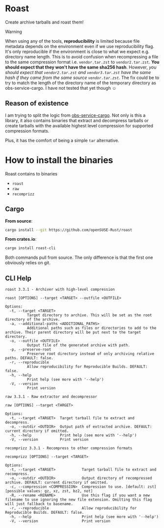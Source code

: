 # Roast

Create archive tarballs and roast them!

> [!WARNING]
> When using any of the tools, **reproducibility** is limited because file metadata depends
> on the environment even if we use reproducibility flag. It's only reproducible
> if the environment is close to what we expect e.g. directory name length.
> This is to avoid confusion when recompressing a file to the same compression format i.e.
> `vendor.tar.zst` to `vendor2.tar.zst`. **You should expect that they won't have the same
> sha256 hash**. However, _you should expect that `vendor2.tar.zst` and `vendor3.tar.zst`
> have the same hash if they came from the same source `vendor.tar.zst`_.
> The fix could be to try to match the length of the directory name of the temporary directory
> as obs-service-cargo. I have not tested that yet though ☺️

## Reason of existence

I am trying to split the logic from [obs-service-cargo](https://github.com/openSUSE-Rust/obs-service-cargo).
Not only is this a library, it also contains binaries that extract and decompress tarballs or create
tarballs with the available highest level compression for supported compression formats.

Plus, it has the comfort of being a simple `tar` alternative.

# How to install the binaries

Roast contains to binaries
- `roast`
- `raw`
- `recomprizz`

## Cargo

**From source**:
```bash
cargo install --git https://github.com/openSUSE-Rust/roast
```

**From crates.io**:
```bash
cargo install roast-cli
```

Both commands pull from source. The only difference is that the first one
obviously relies on git.

## CLI Help

```
roast 3.3.1 - Archiver with high-level compression

roast [OPTIONS] --target <TARGET> --outfile <OUTFILE>

Options:
  -t, --target <TARGET>
          Target directory to archive. This will be set as the root directory of the archive.
  -a, --additional-paths <ADDITIONAL_PATHS>
          Additional paths such as files or directories to add to the archive. Their parent directory will be put next to the target directory.
  -o, --outfile <OUTFILE>
          Output file of the generated archive with path.
  -p, --preserve-root
          Preserve root directory instead of only archiving relative paths. DEFAULT: false.
  -r, --reproducible
          Allow reproducibility for Reproducible Builds. DEFAULT: false.
  -h, --help
          Print help (see more with '--help')
  -V, --version
          Print version
```

```
raw 3.3.1 - Raw extractor and decompressor

raw [OPTIONS] --target <TARGET>

Options:
  -t, --target <TARGET>  Target tarball file to extract and decompress.
  -o, --outdir <OUTDIR>  Output path of extracted archive. DEFAULT: current directory if omitted.
  -h, --help             Print help (see more with '--help')
  -V, --version          Print version
```

```
recomprizz 3.3.1 - Recompress to other compression formats

recomprizz [OPTIONS] --target <TARGET>

Options:
  -t, --target <TARGET>            Target tarball file to extract and recompress.
  -o, --outdir <OUTDIR>            Output directory of recompressed archive. DEFAULT: current directory if omitted.
  -c, --compression <COMPRESSION>  Compression to use. [default: zst] [possible values: gz, xz, zst, bz2, not]
  -R, --rename <RENAME>            Use this flag if you want a new filename to use ignoring the new file extension. Omitting this flag will just fallback to basename.
  -r, --reproducible               Allow reproducibility for Reproducible Builds. DEFAULT: false.
  -h, --help                       Print help (see more with '--help')
  -V, --version                    Print version
```

